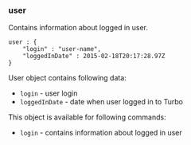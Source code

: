### user

Contains information about logged in user.

	user : {
		"login" : "user-name",
		"loggedInDate" : 2015-02-18T20:17:28.97Z
	}

User object contains following data:

* `login` - user login
* `loggedInDate` - date when user logged in to Turbo

This object is available for following commands:

* `login` - contains information about logged in user